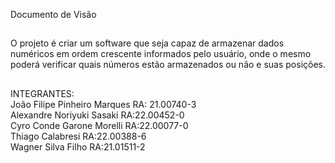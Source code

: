 
Documento de Visão

 ##
 O projeto é criar um software que seja capaz de armazenar dados numéricos
em ordem crescente informados pelo usuário, onde o mesmo poderá verificar quais
números estão armazenados ou não e suas posições.

##
INTEGRANTES: <br>
João Filipe Pinheiro Marques           RA: 21.00740-3 <br>
Alexandre Noriyuki Sasaki              RA:22.00452-0 <br>
Cyro Conde Garone Morelli              RA:22.00077-0 <br>
Thiago Calabresi                       RA:22.00388-6 <br>
Wagner Silva Filho                     RA:21.01511-2

